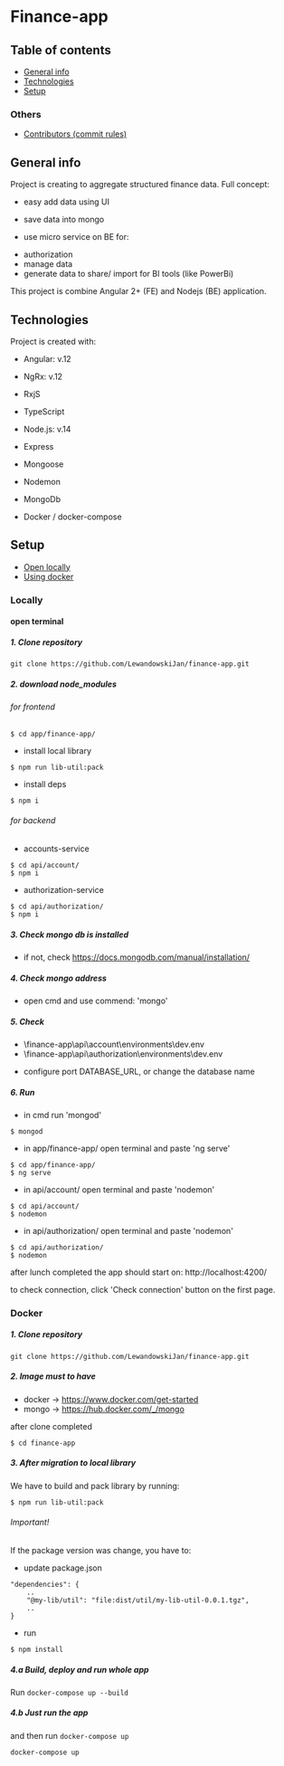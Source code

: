 # Finance-app

## Table of contents

- [General info](#general-info)
- [Technologies](#technologies)
- [Setup](#setup)

### Others

- [Contributors (commit rules)](./github/contributors.md)

## General info

Project is creating to aggregate structured finance data.
Full concept:

- easy add data using UI


- save data into mongo
- use micro service on BE for:

* authorization
* manage data
* generate data to share/ import for BI tools (like PowerBi)

This project is combine Angular 2+ (FE) and Nodejs (BE) application.

## Technologies

Project is created with:

- Angular: v.12
- NgRx: v.12
- RxjS
- TypeScript

- Node.js: v.14
- Express
- Mongoose
- Nodemon

- MongoDb
- Docker / docker-compose

## Setup

- [Open locally](#locally)
- [Using docker](#docker)

### Locally

#### open terminal

##### 1. Clone repository

```
git clone https://github.com/LewandowskiJan/finance-app.git
```

##### 2. download node_modules

###### for frontend

```
$ cd app/finance-app/
```

- install local library

```
$ npm run lib-util:pack
```

- install deps

```
$ npm i
```

###### for backend

- accounts-service

```
$ cd api/account/
$ npm i
```

- authorization-service

```
$ cd api/authorization/
$ npm i
```

##### 3. Check mongo db is installed

- if not, check https://docs.mongodb.com/manual/installation/

##### 4. Check mongo address

- open cmd and use commend: 'mongo'

##### 5. Check

- \finance-app\api\account\environments\dev.env
- \finance-app\api\authorization\environments\dev.env

* configure port DATABASE_URL, or change the database name

##### 6. Run

- in cmd run 'mongod'

```
$ mongod
```

- in app/finance-app/ open terminal and paste 'ng serve'

```
$ cd app/finance-app/
$ ng serve
```

- in api/account/ open terminal and paste 'nodemon'

```
$ cd api/account/
$ nodemon
```

- in api/authorization/ open terminal and paste 'nodemon'

```
$ cd api/authorization/
$ nodemon
```

after lunch completed the app should start on:
http://localhost:4200/

to check connection, click 'Check connection' button on the first page.

### Docker

##### 1. Clone repository

```
git clone https://github.com/LewandowskiJan/finance-app.git
```

##### 2. Image must to have

- docker -> https://www.docker.com/get-started
- mongo -> https://hub.docker.com/_/mongo

after clone completed

```
$ cd finance-app
```

##### 3. After migration to local library

We have to build and pack library by running:

```
$ npm run lib-util:pack
```

###### Important!

If the package version was change, you have to:

- update package.json

```
"dependencies": {
    ..
    "@my-lib/util": "file:dist/util/my-lib-util-0.0.1.tgz",
    ..
}

```

- run

```
$ npm install
```

##### 4.a Build, deploy and run whole app

Run `docker-compose up --build`

##### 4.b Just run the app

and then run `docker-compose up`

```
docker-compose up
```
